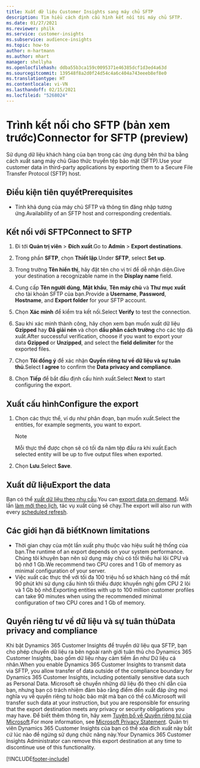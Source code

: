 ```yaml
---
title: Xuất dữ liệu Customer Insights sang máy chủ SFTP
description: Tìm hiểu cách định cấu hình kết nối tới máy chủ SFTP.
ms.date: 01/27/2021
ms.reviewer: philk
ms.service: customer-insights
ms.subservice: audience-insights
ms.topic: how-to
author: m-hartmann
ms.author: mhart
manager: shellyha
ms.openlocfilehash: ddba55b3ca159c0095371e46385dcf1d3ed4a63d
ms.sourcegitcommit: 139548f8a2d0f24d54c4a6c404a743eeeb8ef8e0
ms.translationtype: HT
ms.contentlocale: vi-VN
ms.lasthandoff: 02/15/2021
ms.locfileid: "5268024"
---
```

# <a name="connector-for-sftp-preview"></a><span data-ttu-id="a3107-103">Trình kết nối cho SFTP (bản xem trước)</span><span class="sxs-lookup"><span data-stu-id="a3107-103">Connector for SFTP (preview)</span></span>

<span data-ttu-id="a3107-104">Sử dụng dữ liệu khách hàng của bạn trong các ứng dụng bên thứ ba bằng cách xuất sang máy chủ Giao thức truyền tệp bảo mật (SFTP).</span><span class="sxs-lookup"><span data-stu-id="a3107-104">Use your customer data in third-party applications by exporting them to a Secure File Transfer Protocol (SFTP) host.</span></span>

## <a name="prerequisites"></a><span data-ttu-id="a3107-105">Điều kiện tiên quyết</span><span class="sxs-lookup"><span data-stu-id="a3107-105">Prerequisites</span></span>

- <span data-ttu-id="a3107-106">Tính khả dụng của máy chủ SFTP và thông tin đăng nhập tương ứng.</span><span class="sxs-lookup"><span data-stu-id="a3107-106">Availability of an SFTP host and corresponding credentials.</span></span>

## <a name="connect-to-sftp"></a><span data-ttu-id="a3107-107">Kết nối với SFTP</span><span class="sxs-lookup"><span data-stu-id="a3107-107">Connect to SFTP</span></span>

1. <span data-ttu-id="a3107-108">Đi tới **Quản trị viên** > **Đích xuất**.</span><span class="sxs-lookup"><span data-stu-id="a3107-108">Go to **Admin** > **Export destinations**.</span></span>

1. <span data-ttu-id="a3107-109">Trong phần **SFTP**, chọn **Thiết lập**.</span><span class="sxs-lookup"><span data-stu-id="a3107-109">Under **SFTP**, select **Set up**.</span></span>

1. <span data-ttu-id="a3107-110">Trong trường **Tên hiển thị**, hãy đặt tên cho vị trí để dễ nhận diện.</span><span class="sxs-lookup"><span data-stu-id="a3107-110">Give your destination a recognizable name in the **Display name** field.</span></span>

1. <span data-ttu-id="a3107-111">Cung cấp **Tên người dùng**, **Mật khẩu**, **Tên máy chủ** và **Thư mục xuất** cho tài khoản SFTP của bạn.</span><span class="sxs-lookup"><span data-stu-id="a3107-111">Provide a **Username**, **Password**, **Hostname**, and **Export folder** for your SFTP account.</span></span>

1. <span data-ttu-id="a3107-112">Chọn **Xác minh** để kiểm tra kết nối.</span><span class="sxs-lookup"><span data-stu-id="a3107-112">Select **Verify** to test the connection.</span></span>

1. <span data-ttu-id="a3107-113">Sau khi xác minh thành công, hãy chọn xem bạn muốn xuất dữ liệu **Gzipped** hay **Đã giải nén** và chọn **dấu phân cách trường** cho các tệp đã xuất.</span><span class="sxs-lookup"><span data-stu-id="a3107-113">After successful verification, choose if you want to export your data **Gzipped** or **Unzipped**, and select the **field delimiter** for the exported files.</span></span>

1. <span data-ttu-id="a3107-114">Chọn **Tôi đồng ý** để xác nhận **Quyền riêng tư về dữ liệu và sự tuân thủ**.</span><span class="sxs-lookup"><span data-stu-id="a3107-114">Select **I agree** to confirm the **Data privacy and compliance**.</span></span>

1. <span data-ttu-id="a3107-115">Chọn **Tiếp** để bắt đầu định cấu hình xuất.</span><span class="sxs-lookup"><span data-stu-id="a3107-115">Select **Next** to start configuring the export.</span></span>

## <a name="configure-the-export"></a><span data-ttu-id="a3107-116">Xuất cấu hình</span><span class="sxs-lookup"><span data-stu-id="a3107-116">Configure the export</span></span>

1. <span data-ttu-id="a3107-117">Chọn các thực thể, ví dụ như phân đoạn, bạn muốn xuất.</span><span class="sxs-lookup"><span data-stu-id="a3107-117">Select the entities, for example segments, you want to export.</span></span>

   > [!NOTE]
   > <span data-ttu-id="a3107-118">Mỗi thực thể được chọn sẽ có tối đa năm tệp đầu ra khi xuất.</span><span class="sxs-lookup"><span data-stu-id="a3107-118">Each selected entity will be up to five output files when exported.</span></span> 

1. <span data-ttu-id="a3107-119">Chọn **Lưu**.</span><span class="sxs-lookup"><span data-stu-id="a3107-119">Select **Save**.</span></span>

## <a name="export-the-data"></a><span data-ttu-id="a3107-120">Xuất dữ liệu</span><span class="sxs-lookup"><span data-stu-id="a3107-120">Export the data</span></span>

<span data-ttu-id="a3107-121">Bạn có thể [xuất dữ liệu theo nhu cầu](export-destinations.md).</span><span class="sxs-lookup"><span data-stu-id="a3107-121">You can [export data on demand](export-destinations.md).</span></span> <span data-ttu-id="a3107-122">Mỗi lần [làm mới theo lịch](system.md#schedule-tab), tác vụ xuất cũng sẽ chạy.</span><span class="sxs-lookup"><span data-stu-id="a3107-122">The export will also run with every [scheduled refresh](system.md#schedule-tab).</span></span>

## <a name="known-limitations"></a><span data-ttu-id="a3107-123">Các giới hạn đã biết</span><span class="sxs-lookup"><span data-stu-id="a3107-123">Known limitations</span></span>

- <span data-ttu-id="a3107-124">Thời gian chạy của một lần xuất phụ thuộc vào hiệu suất hệ thống của bạn.</span><span class="sxs-lookup"><span data-stu-id="a3107-124">The runtime of an export depends on your system performance.</span></span> <span data-ttu-id="a3107-125">Chúng tôi khuyên bạn nên sử dụng máy chủ có tối thiểu hai lõi CPU và bộ nhớ 1 Gb.</span><span class="sxs-lookup"><span data-stu-id="a3107-125">We recommend two CPU cores and 1 Gb of memory as minimal configuration of your server.</span></span> 
- <span data-ttu-id="a3107-126">Việc xuất các thực thể với tối đa 100 triệu hồ sơ khách hàng có thể mất 90 phút khi sử dụng cấu hình tối thiểu được khuyến nghị gồm CPU 2 lõi và 1 Gb bộ nhớ.</span><span class="sxs-lookup"><span data-stu-id="a3107-126">Exporting entities with up to 100 million customer profiles can take 90 minutes when using the recommended minimal configuration of two CPU cores and 1 Gb of memory.</span></span> 

## <a name="data-privacy-and-compliance"></a><span data-ttu-id="a3107-127">Quyền riêng tư về dữ liệu và sự tuân thủ</span><span class="sxs-lookup"><span data-stu-id="a3107-127">Data privacy and compliance</span></span>

<span data-ttu-id="a3107-128">Khi bật Dynamics 365 Customer Insights để truyền dữ liệu qua SFTP, bạn cho phép chuyển dữ liệu ra bên ngoài ranh giới tuân thủ cho Dynamics 365 Customer Insights, bao gồm dữ liệu nhạy cảm tiềm ẩn như Dữ liệu cá nhân.</span><span class="sxs-lookup"><span data-stu-id="a3107-128">When you enable Dynamics 365 Customer Insights to transmit data via SFTP, you allow transfer of data outside of the compliance boundary for Dynamics 365 Customer Insights, including potentially sensitive data such as Personal Data.</span></span> <span data-ttu-id="a3107-129">Microsoft sẽ chuyển những dữ liệu đó theo chỉ dẫn của bạn, nhưng bạn có trách nhiệm đảm bảo rằng điểm đến xuất đáp ứng mọi nghĩa vụ về quyền riêng tư hoặc bảo mật mà bạn có thể có.</span><span class="sxs-lookup"><span data-stu-id="a3107-129">Microsoft will transfer such data at your instruction, but you are responsible for ensuring that the export destination meets any privacy or security obligations you may have.</span></span> <span data-ttu-id="a3107-130">Để biết thêm thông tin, hãy xem [Tuyên bố về Quyền riêng tư của Microsoft](https://go.microsoft.com/fwlink/?linkid=396732).</span><span class="sxs-lookup"><span data-stu-id="a3107-130">For more information, see [Microsoft Privacy Statement](https://go.microsoft.com/fwlink/?linkid=396732).</span></span>
<span data-ttu-id="a3107-131">Quản trị viên Dynamics 365 Customer Insights của bạn có thể xóa đích xuất này bất cứ lúc nào để ngừng sử dụng chức năng này.</span><span class="sxs-lookup"><span data-stu-id="a3107-131">Your Dynamics 365 Customer Insights Administrator can remove this export destination at any time to discontinue use of this functionality.</span></span>


[!INCLUDE[footer-include](../includes/footer-banner.md)]